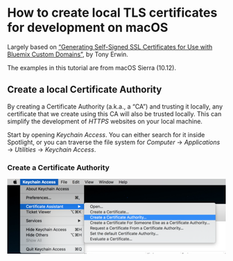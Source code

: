 # How to create local TLS certificates for development on macOS

Largely based on [“Generating Self-Signed SSL Certificates for Use with Bluemix Custom Domains”](https://www.tonyerwin.com/2014/09/generating-self-signed-ssl-certificates.html), by Tony Erwin.

The examples in this tutorial are from macOS Sierra (10.12).

## Create a local Certificate Authority

By creating a Certificate Authority (a.k.a., a “CA”) and trusting it locally, any certificate that we create using this CA will also be trusted locally. This can simplify the development of _HTTPS_ websites on your local machine.

Start by opening _Keychain Access_. You can either search for it inside Spotlight, or you can traverse the file system for _Computer_ → _Applications_ → _Utilities_ → _Keychain Access_.

### Create a Certificate Authority

![](images/new-ca-selection.png)

